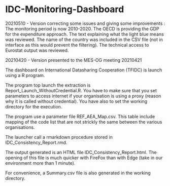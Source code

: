# IDC-Monitoring-Dashboard

20210510 - Version correcting some issues and giving some improvements :
  The monitoring period is now 2010-2020. 
	The OECD is providing the GDP for the expenditure approach.
	The text explaining what the light blue means was reviewed. 
	The name of the country was included in the CSV file (not in interface as this would prevent the filtering).
  The technical access to Eurostat output was reviewed. 

20210420 - Version presented to the MES-OG meeting 20210421

The dashboard on International Datasharing Cooperation (TFIDC) is launch using a R program. 

The program top launch the extraction is Report_Launch_WithoutCredential.R.
You have to make sure that you set parameters to access internet if your organisation is using a proxy (reason why it is called without credential).
You have also to set the working directory for the execution. 

The program use a parameter file REF_AEA_Map.csv. This table include mapping of the code list that are not strickly the same between the various organisations. 

The launcher call a rmarkdown procedure stored in IDC_Consistency_Report.rmd. 

The output generated is an HTML file  IDC_Consistency_Report.html. 
The opening of this file is much quicker with FireFox than with Edge (take in our environment more than 1 minute). 

For convenience, a Summary.csv file is also generated in the working directory.
